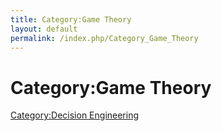 ```yaml
---
title: Category:Game Theory
layout: default
permalink: /index.php/Category_Game_Theory
---
```


# Category:Game Theory

[Category:Decision Engineering](Category_Decision_Engineering)